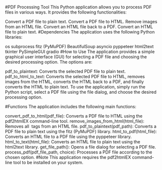 #PDF Processing Tool
This Python application allows you to process PDF files in various ways. It provides the following functionalities:

Convert a PDF file to plain text.
Convert a PDF file to HTML.
Remove images from an HTML file.
Convert an HTML file back to a PDF.
Convert an HTML file to plain text.
#Dependencies
The application uses the following Python libraries:

os
subprocess
fitz (PyMuPDF)
BeautifulSoup
asyncio
pyppeteer
html2text
tkinter
PySimpleGUI
gradio
#How to Use
The application provides a simple graphical user interface (GUI) for selecting a PDF file and choosing the desired processing option. The options are:

pdf_to_plaintext: Converts the selected PDF file to plain text.
pdf_to_html_to_text: Converts the selected PDF file to HTML, removes images from the HTML, converts the HTML back to a PDF, and finally converts the HTML to plain text.
To use the application, simply run the Python script, select a PDF file using the file dialog, and choose the desired processing option.

#Functions
The application includes the following main functions:

convert_pdf_to_html(pdf_file): Converts a PDF file to HTML using the pdf2htmlEX command-line tool.
remove_images_from_html(html_file): Removes all <img> tags from an HTML file.
pdf_to_plaintext(pdf_path): Converts a PDF file to plain text using the fitz (PyMuPDF) library.
html_to_pdf(html_file): Converts an HTML file to a PDF file using the pyppeteer library.
html_to_text(html_file): Converts an HTML file to plain text using the html2text library.
get_file_path(): Opens a file dialog for selecting a PDF file.
process_pdf(pdf_file_path, choice): Processes a PDF file according to the chosen option.
#Note
This application requires the pdf2htmlEX command-line tool to be installed on your system.